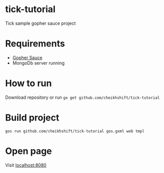 # tick-tutorial
Tick sample gopher sauce project

# Requirements
- [Gopher Sauce](https://github.com/cheikhshift/Gopher-Sauce)
- MongoDb server running

# How to run
Download repository or run `go get github.com/cheikhshift/tick-tutorial`

# Build project

    gos run github.com/cheikhshift/tick-tutorial gos.gxml web tmpl
    
# Open page 
Visit [localhost:8080](http://localhost:8080)
